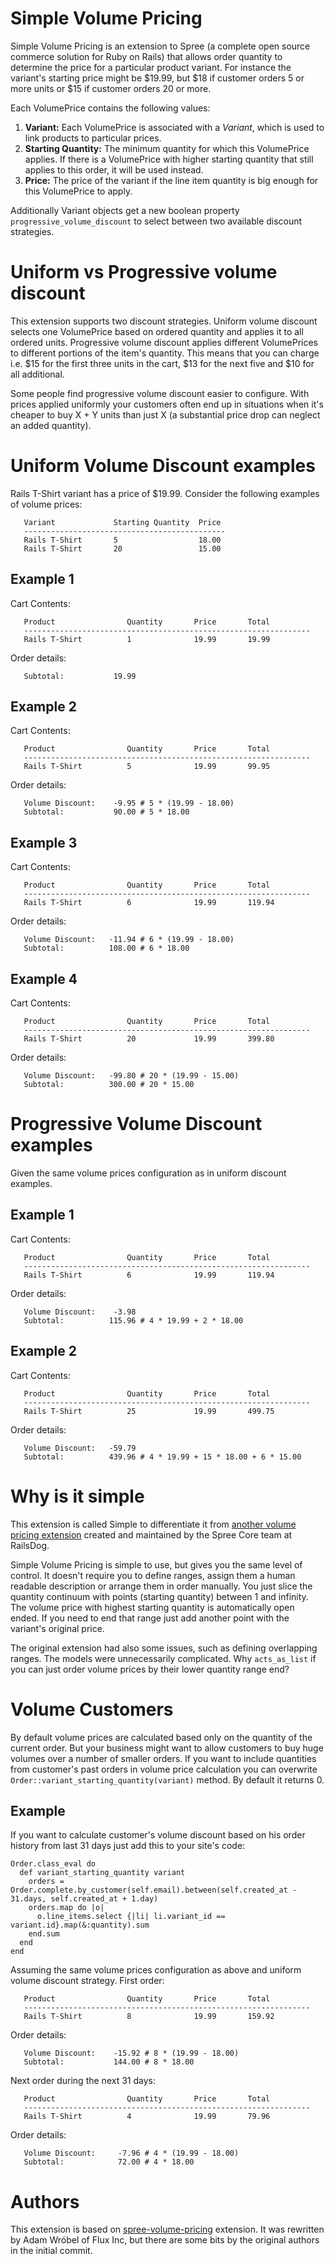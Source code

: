 Simple Volume Pricing
=====================
Simple Volume Pricing is an extension to Spree (a complete open source commerce
solution for Ruby on Rails) that allows order quantity to determine the price
for a particular product variant. For instance the variant's starting price
might be $19.99, but $18 if customer orders 5 or more units or $15 if customer
orders 20 or more.

Each VolumePrice contains the following values:

1. **Variant:** Each VolumePrice is associated with a _Variant_, which is used
   to link products to particular prices.
2. **Starting Quantity:** The minimum quantity for which this VolumePrice
   applies. If there is a VolumePrice with higher starting quantity that still
   applies to this order, it will be used instead.
3. **Price:** The price of the variant if the line item quantity is big enough
   for this VolumePrice to apply.

Additionally Variant objects get a new boolean property
`progressive_volume_discount` to select between two available discount
strategies.


Uniform vs Progressive volume discount
======================================
This extension supports two discount strategies. Uniform volume discount selects
one VolumePrice based on ordered quantity and applies it to all ordered units.
Progressive volume discount applies different VolumePrices to different portions
of the item's quantity. This means that you can charge i.e. $15 for the first
three units in the cart, $13 for the next five and $10 for all additional.

Some people find progressive volume discount easier to configure. With prices
applied uniformly your customers often end up in situations when it's cheaper to
buy X + Y units than just X (a substantial price drop can neglect an added
quantity).


Uniform Volume Discount examples
================================
Rails T-Shirt variant has a price of $19.99. Consider the following examples of
volume prices:

       Variant             Starting Quantity  Price
       ---------------------------------------------
       Rails T-Shirt       5                  18.00
       Rails T-Shirt       20                 15.00

## Example 1
Cart Contents:

       Product                Quantity       Price       Total
       ----------------------------------------------------------------
       Rails T-Shirt          1              19.99       19.99

Order details:

       Subtotal:           19.99

## Example 2
Cart Contents:

       Product                Quantity       Price       Total
       ----------------------------------------------------------------
       Rails T-Shirt          5              19.99       99.95

Order details:

       Volume Discount:    -9.95 # 5 * (19.99 - 18.00)
       Subtotal:           90.00 # 5 * 18.00

## Example 3
Cart Contents:

       Product                Quantity       Price       Total
       ----------------------------------------------------------------
       Rails T-Shirt          6              19.99       119.94

Order details:

       Volume Discount:   -11.94 # 6 * (19.99 - 18.00)
       Subtotal:          108.00 # 6 * 18.00

## Example 4
Cart Contents:

       Product                Quantity       Price       Total
       ----------------------------------------------------------------
       Rails T-Shirt          20             19.99       399.80

Order details:

       Volume Discount:   -99.80 # 20 * (19.99 - 15.00)
       Subtotal:          300.00 # 20 * 15.00


Progressive Volume Discount examples
====================================
Given the same volume prices configuration as in uniform discount examples.

## Example 1
Cart Contents:

       Product                Quantity       Price       Total
       ----------------------------------------------------------------
       Rails T-Shirt          6              19.99       119.94

Order details:

       Volume Discount:    -3.98
       Subtotal:          115.96 # 4 * 19.99 + 2 * 18.00

## Example 2
Cart Contents:

       Product                Quantity       Price       Total
       ----------------------------------------------------------------
       Rails T-Shirt          25             19.99       499.75

Order details:

       Volume Discount:   -59.79
       Subtotal:          439.96 # 4 * 19.99 + 15 * 18.00 + 6 * 15.00


Why is it simple
================
This extension is called Simple to differentiate it from [another volume pricing
extension](https://github.com/railsdog/spree-volume-pricing) created and
maintained by the Spree Core team at RailsDog.

Simple Volume Pricing is simple to use, but gives you the same level of control.
It doesn't require you to define ranges, assign them a human readable
description or arrange them in order manually. You just slice the quantity
continuum with points (starting quantity) between 1 and infinity. The volume
price with highest starting quantity is automatically open ended. If you need to
end that range just add another point with the variant's original price.

The original extension had also some issues, such as defining overlapping
ranges. The models were unnecessarily complicated. Why `acts_as_list` if you can
just order volume prices by their lower quantity range end?


Volume Customers
================

By default volume prices are calculated based only on the quantity of the
current order. But your business might want to allow customers to buy huge
volumes over a number of smaller orders. If you want to include quantities from
customer's past orders in volume price calculation you can overwrite
`Order::variant_starting_quantity(variant)` method. By default it returns 0.

## Example
If you want to calculate customer's volume discount based on his order history
from last 31 days just add this to your site's code:

    Order.class_eval do
      def variant_starting_quantity variant
        orders = Order.complete.by_customer(self.email).between(self.created_at - 31.days, self.created_at + 1.day)
        orders.map do |o|
          o.line_items.select {|li| li.variant_id == variant.id}.map(&:quantity).sum
        end.sum
      end
    end

Assuming the same volume prices configuration as above and uniform volume
discount strategy. First order:

       Product                Quantity       Price       Total
       ----------------------------------------------------------------
       Rails T-Shirt          8              19.99       159.92

Order details:

       Volume Discount:    -15.92 # 8 * (19.99 - 18.00)
       Subtotal:           144.00 # 8 * 18.00


Next order during the next 31 days:

       Product                Quantity       Price       Total
       ----------------------------------------------------------------
       Rails T-Shirt          4              19.99       79.96

Order details:

       Volume Discount:     -7.96 # 4 * (19.99 - 18.00)
       Subtotal:            72.00 # 4 * 18.00


Authors
=======
This extension is based on
[spree-volume-pricing](https://github.com/railsdog/spree-volume-pricing)
extension. It was rewritten by Adam Wróbel of Flux Inc, but there are some bits
by the original authors in the initial commit.
